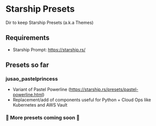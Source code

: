 # Starship Presets
Dir to keep Starship Presets (a.k.a Themes)

## Requirements
- Starship Prompt: https://starship.rs/

## Presets so far
### jusao_pastelprincess
- Variant of Pastel Powerline (https://starship.rs/presets/pastel-powerline.html)
- Replacement/add of components useful for Python + Cloud Ops like Kubernetes and AWS Vault
### 🚧 More presets coming soon 🚧
